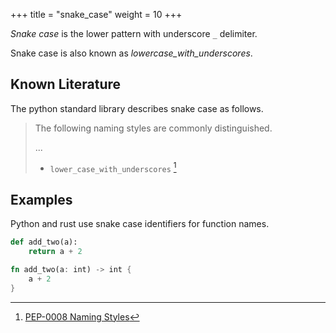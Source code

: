 +++
title = "snake_case"
weight = 10
+++

_Snake case_ is the lower pattern with underscore `_` delimiter.

Snake case is also known as _lowercase_with_underscores_.

## Known Literature

The python standard library describes snake case as follows.

> The following naming styles are commonly distinguished.
>
> ...
>
> * `lower_case_with_underscores` [^1]

[^1]: [PEP-0008 Naming Styles](https://peps.python.org/pep-0008/#descriptive-naming-styles)

## Examples

Python and rust use snake case identifiers for function names.

```python
def add_two(a):
    return a + 2
```

```rust
fn add_two(a: int) -> int {
    a + 2
}
```

